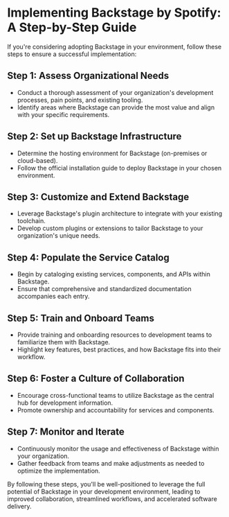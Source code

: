 # Implementing Backstage by Spotify: A Step-by-Step Guide

If you're considering adopting Backstage in your environment, follow these steps to ensure a successful implementation:

## Step 1: Assess Organizational Needs

- Conduct a thorough assessment of your organization's development processes, pain points, and existing tooling.
- Identify areas where Backstage can provide the most value and align with your specific requirements.

## Step 2: Set up Backstage Infrastructure

- Determine the hosting environment for Backstage (on-premises or cloud-based).
- Follow the official installation guide to deploy Backstage in your chosen environment.

## Step 3: Customize and Extend Backstage

- Leverage Backstage's plugin architecture to integrate with your existing toolchain.
- Develop custom plugins or extensions to tailor Backstage to your organization's unique needs.

## Step 4: Populate the Service Catalog

- Begin by cataloging existing services, components, and APIs within Backstage.
- Ensure that comprehensive and standardized documentation accompanies each entry.

## Step 5: Train and Onboard Teams

- Provide training and onboarding resources to development teams to familiarize them with Backstage.
- Highlight key features, best practices, and how Backstage fits into their workflow.

## Step 6: Foster a Culture of Collaboration

- Encourage cross-functional teams to utilize Backstage as the central hub for development information.
- Promote ownership and accountability for services and components.

## Step 7: Monitor and Iterate

- Continuously monitor the usage and effectiveness of Backstage within your organization.
- Gather feedback from teams and make adjustments as needed to optimize the implementation.

By following these steps, you'll be well-positioned to leverage the full potential of Backstage in your development environment, leading to improved collaboration, streamlined workflows, and accelerated software delivery.
